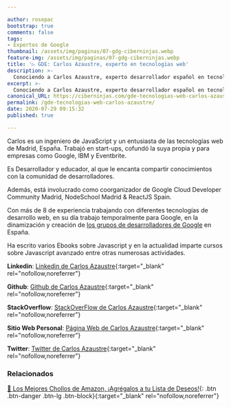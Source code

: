 ```yaml
---

author: rosepac
bootstrap: true
comments: false
tags:
- Expertos de Google
thumbnail: /assets/img/paginas/07-gdg-ciberninjas.webp
feature-img: /assets/img/paginas/07-gdg-ciberninjas.webp
title: '▷ GDE: Carlos Azaustre, experto en tecnologías web'
description: >-
  Conociendo a Carlos Azaustre, experto desarrollador español en tecnologías web incluido en el programa de Expertos de Desarrolladores de Google 2020.
excerpt: >-
  Conociendo a Carlos Azaustre, experto desarrollador español en tecnologías web incluido en el programa de Expertos de Desarrolladores de Google 2020.
canonical_URL: https://ciberninjas.com/gde-tecnologias-web-carlos-azaustre/
permalink: /gde-tecnologias-web-carlos-azaustre/
date: 2020-07-29 09:15:32
published: true

---
```


Carlos es un ingeniero de JavaScript y un entusiasta de las tecnologías web de Madrid, España. Trabajó en start-ups, cofundó la suya propia y para empresas como Google, IBM y Eventbrite.

Es Desarrollador y educador, al que le encanta compartir conocimientos con la comunidad de desarrolladores.

Además, está involucrado como coorganizador de Google Cloud Developer Community Madrid, NodeSchool Madrid & ReactJS Spain.

Con más de 8 de experiencia trabajando con diferentes tecnologías de desarrollo web, en su día trabajo temporalmente para Google, en la dinamización y creación de [los grupos de desarrolladores de Google](https://ciberninjas.com/gdg-grupos-desarrollo-google/) en España.

Ha escrito varios Ebooks sobre Javascript y en la actualidad imparte cursos sobre Javascript avanzado entre otras numerosas actividades.

**Linkedin**: [Linkedin de Carlos Azaustre](https://www.linkedin.com/in/carlosazaustre/){:target="_blank" rel="nofollow,noreferrer"}

**Github**: [Github de Carlos Azaustre](https://github.com/carlosazaustre){:target="_blank" rel="nofollow,noreferrer"}

**StackOverflow**: [StackOverFlow de Carlos Azaustre](https://stackoverflow.com/users/1870946/carlos-azaustre){:target="_blank" rel="nofollow,noreferrer"}

**Sitio Web Personal**: [Página Web de Carlos Azaustre](https://carlosazaustre.es/){:target="_blank" rel="nofollow,noreferrer"}

**Twitter**: [Twitter de Carlos Azaustre](https://twitter.com/carlosazaustre){:target="_blank" rel="nofollow,noreferrer"}
<!-- https://developers.google.com/community/experts/directory/profile/profile-carlos_sanchez -->

### **Relacionados** <!-- omit in toc -->

[🛒 Los Mejores Chollos de Amazon, ¡Agrégalos a tu Lista de Deseos!](/amazon/ "Los Mejores Chollos de Amazon, Ofertas Flash, Black Monday y Amazon Prime Day"){: .btn .btn-danger .btn-lg .btn-block}{:target="_blank" rel="nofollow,noreferrer"}